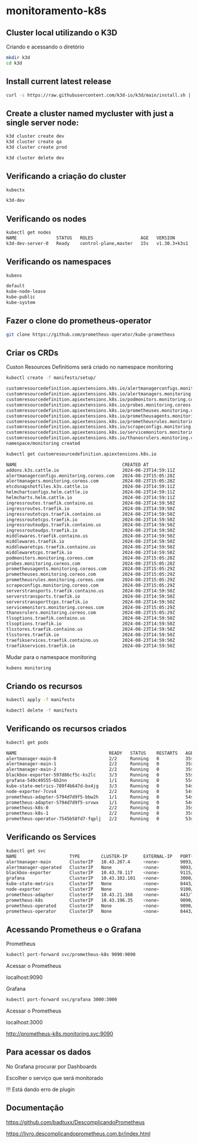 # monitoramento-k8s

## Cluster local utilizando o K3D

Criando e acessando o diretório

```bash
mkdir k3d
cd k3d
```

## Install current latest release

```bash
curl -s https://raw.githubusercontent.com/k3d-io/k3d/main/install.sh | bash
```

## Create a cluster named mycluster with just a single server node:

```bash
k3d cluster create dev
k3d cluster create qa
k3d cluster create prod

k3d cluster delete dev
```
## Verificando a criação do cluster

```bash
kubectx

k3d-dev
```

## Verificando os nodes

```bash
kubectl get nodes
NAME               STATUS   ROLES                  AGE   VERSION
k3d-dev-server-0   Ready    control-plane,master   15s   v1.30.3+k3s1
```

## Verificando os namespaces

```bash
kubens

default
kube-node-lease
kube-public
kube-system
```

## Fazer o clone do prometheus-operator

```bash
git clone https://github.com/prometheus-operator/kube-prometheus
```

## Criar os CRDs

Custon Resources Definitioms será criado no namespace monitoring

```bash
kubectl create -f manifests/setup/

customresourcedefinition.apiextensions.k8s.io/alertmanagerconfigs.monitoring.coreos.com created
customresourcedefinition.apiextensions.k8s.io/alertmanagers.monitoring.coreos.com created
customresourcedefinition.apiextensions.k8s.io/podmonitors.monitoring.coreos.com created
customresourcedefinition.apiextensions.k8s.io/probes.monitoring.coreos.com created
customresourcedefinition.apiextensions.k8s.io/prometheuses.monitoring.coreos.com created
customresourcedefinition.apiextensions.k8s.io/prometheusagents.monitoring.coreos.com created
customresourcedefinition.apiextensions.k8s.io/prometheusrules.monitoring.coreos.com created
customresourcedefinition.apiextensions.k8s.io/scrapeconfigs.monitoring.coreos.com created
customresourcedefinition.apiextensions.k8s.io/servicemonitors.monitoring.coreos.com created
customresourcedefinition.apiextensions.k8s.io/thanosrulers.monitoring.coreos.com created
namespace/monitoring created
```

```bash
kubectl get customresourcedefinition.apiextensions.k8s.io

NAME                                        CREATED AT
addons.k3s.cattle.io                        2024-08-23T14:59:11Z
alertmanagerconfigs.monitoring.coreos.com   2024-08-23T15:05:28Z
alertmanagers.monitoring.coreos.com         2024-08-23T15:05:28Z
etcdsnapshotfiles.k3s.cattle.io             2024-08-23T14:59:11Z
helmchartconfigs.helm.cattle.io             2024-08-23T14:59:11Z
helmcharts.helm.cattle.io                   2024-08-23T14:59:11Z
ingressroutes.traefik.containo.us           2024-08-23T14:59:50Z
ingressroutes.traefik.io                    2024-08-23T14:59:50Z
ingressroutetcps.traefik.containo.us        2024-08-23T14:59:50Z
ingressroutetcps.traefik.io                 2024-08-23T14:59:50Z
ingressrouteudps.traefik.containo.us        2024-08-23T14:59:50Z
ingressrouteudps.traefik.io                 2024-08-23T14:59:50Z
middlewares.traefik.containo.us             2024-08-23T14:59:50Z
middlewares.traefik.io                      2024-08-23T14:59:50Z
middlewaretcps.traefik.containo.us          2024-08-23T14:59:50Z
middlewaretcps.traefik.io                   2024-08-23T14:59:50Z
podmonitors.monitoring.coreos.com           2024-08-23T15:05:28Z
probes.monitoring.coreos.com                2024-08-23T15:05:28Z
prometheusagents.monitoring.coreos.com      2024-08-23T15:05:29Z
prometheuses.monitoring.coreos.com          2024-08-23T15:05:29Z
prometheusrules.monitoring.coreos.com       2024-08-23T15:05:29Z
scrapeconfigs.monitoring.coreos.com         2024-08-23T15:05:29Z
serverstransports.traefik.containo.us       2024-08-23T14:59:50Z
serverstransports.traefik.io                2024-08-23T14:59:50Z
serverstransporttcps.traefik.io             2024-08-23T14:59:50Z
servicemonitors.monitoring.coreos.com       2024-08-23T15:05:29Z
thanosrulers.monitoring.coreos.com          2024-08-23T15:05:29Z
tlsoptions.traefik.containo.us              2024-08-23T14:59:50Z
tlsoptions.traefik.io                       2024-08-23T14:59:50Z
tlsstores.traefik.containo.us               2024-08-23T14:59:50Z
tlsstores.traefik.io                        2024-08-23T14:59:50Z
traefikservices.traefik.containo.us         2024-08-23T14:59:50Z
traefikservices.traefik.io                  2024-08-23T14:59:50Z
```

Mudar para o namespace monitoring

```bash
kubens monitoring
```

## Criando os recursos

```bash
kubectl apply -f manifests

kubectl delete -f manifests
```

## Verificando os recursos criados

```bash
kubectl get pods

NAME                                   READY   STATUS    RESTARTS   AGE
alertmanager-main-0                    2/2     Running   0          35s
alertmanager-main-1                    2/2     Running   0          35s
alertmanager-main-2                    2/2     Running   0          35s
blackbox-exporter-597d86cf5c-ks2lc     3/3     Running   0          55s
grafana-549c49555-6b2nn                1/1     Running   0          55s
kube-state-metrics-789f4b647d-bx4jg    3/3     Running   0          54s
node-exporter-7cvs4                    2/2     Running   0          54s
prometheus-adapter-5794d7d9f5-bbw2h    1/1     Running   0          54s
prometheus-adapter-5794d7d9f5-srvwx    1/1     Running   0          54s
prometheus-k8s-0                       2/2     Running   0          35s
prometheus-k8s-1                       2/2     Running   0          35s
prometheus-operator-7545b58fd7-fqplj   2/2     Running   0          53s
```

## Verificando os Services

```bash
kubectl get svc
NAME                    TYPE        CLUSTER-IP      EXTERNAL-IP   PORT(S)                      AGE
alertmanager-main       ClusterIP   10.43.207.4     <none>        9093/TCP,8080/TCP            2m9s
alertmanager-operated   ClusterIP   None            <none>        9093/TCP,9094/TCP,9094/UDP   109s
blackbox-exporter       ClusterIP   10.43.78.117    <none>        9115/TCP,19115/TCP           2m9s
grafana                 ClusterIP   10.43.102.101   <none>        3000/TCP                     2m9s
kube-state-metrics      ClusterIP   None            <none>        8443/TCP,9443/TCP            2m8s
node-exporter           ClusterIP   None            <none>        9100/TCP                     2m8s
prometheus-adapter      ClusterIP   10.43.21.168    <none>        443/TCP                      2m8s
prometheus-k8s          ClusterIP   10.43.196.35    <none>        9090/TCP,8080/TCP            2m8s
prometheus-operated     ClusterIP   None            <none>        9090/TCP                     109s
prometheus-operator     ClusterIP   None            <none>        8443/TCP                     2m7s
```

## Acessando Prometheus e o Grafana

Prometheus

```bash
kubectl port-forward svc/prometheus-k8s 9090:9090
```

Acessar o Prometheus

localhost:9090

Grafana

```bash
kubectl port-forward svc/grafana 3000:3000
```

Acessar o Prometheus

localhost:3000

http://prometheus-k8s.monitoring.svc:9090

## Para acessar os dados

No Grafana procurar por Dashboards

Escolher o serviço que será monitorado


!!! Está dando erro de plugin

## Documentação

https://github.com/badtuxx/DescomplicandoPrometheus

https://livro.descomplicandoprometheus.com.br/index.html